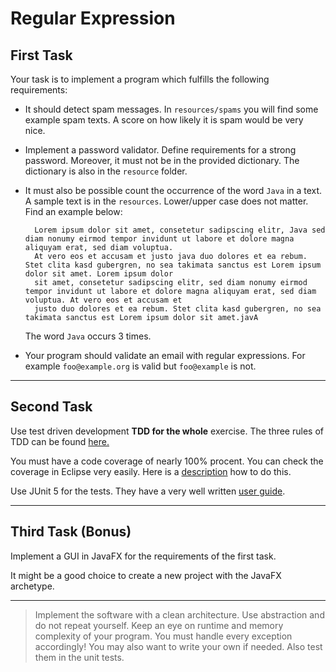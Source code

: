 # Regular Expression
## First Task
Your task is to implement a program which fulfills the following requirements:

* It should detect spam messages. In `resources/spams` you will find some example spam texts. A score on how likely it is spam would be very nice.
* Implement a password validator. Define requirements for a strong password. Moreover, it must not be in the provided dictionary. The dictionary is also in the `resource` folder. 
* It must also be possible count the occurrence of the word `Java` in a text. A sample text is in the `resources`. Lower/upper case does not matter. 
  Find an example below:
  
  ~~~
    Lorem ipsum dolor sit amet, consetetur sadipscing elitr, Java sed diam nonumy eirmod tempor invidunt ut labore et dolore magna aliquyam erat, sed diam voluptua.
    At vero eos et accusam et justo java duo dolores et ea rebum. Stet clita kasd gubergren, no sea takimata sanctus est Lorem ipsum dolor sit amet. Lorem ipsum dolor 
    sit amet, consetetur sadipscing elitr, sed diam nonumy eirmod tempor invidunt ut labore et dolore magna aliquyam erat, sed diam voluptua. At vero eos et accusam et
    justo duo dolores et ea rebum. Stet clita kasd gubergren, no sea takimata sanctus est Lorem ipsum dolor sit amet.javA
  ~~~
  The word `Java` occurs 3 times.
* Your program should validate an email with regular expressions. For example `foo@example.org` is valid but `foo@example` is not.

---

## Second Task
Use test driven development **TDD for the whole** exercise.
The three rules of TDD can be found [here.](https://medium.com/@rrugamba/3-laws-of-tdd-58b5ec46a998)

You must have a code coverage of nearly 100% procent. You can check the coverage in Eclipse very easily. Here is a [description](https://developers.redhat.com/blog/2017/10/06/java-code-coverage-eclipse#:~:text=To%20use%20it%2C%20you%20can,colors%20are%20fairly%20self%2Dexplanatory) how to do this.

Use JUnit 5 for the tests. They have a very well written [user guide](https://junit.org/junit5/docs/current/user-guide/).

---

## Third Task (Bonus)
Implement a GUI in JavaFX for the requirements of the first task.

It might be a good choice to create a new project with the JavaFX archetype.

---
> Implement the software with a clean architecture. Use abstraction and do not repeat yourself. Keep an eye on runtime and memory complexity of your program.
You must handle every exception accordingly! You may also want to write your own if needed. Also test them in the unit tests.

